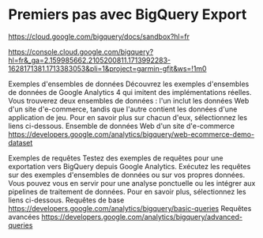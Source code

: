 
# Premiers pas avec BigQuery Export

https://cloud.google.com/bigquery/docs/sandbox?hl=fr

https://console.cloud.google.com/bigquery?hl=fr&_ga=2.159985662.2105200811.1713992283-1628171381.1713383053&pli=1&project=garmin-gfit&ws=!1m0


Exemples d'ensembles de données
Découvrez les exemples d'ensembles de données de Google Analytics 4 qui imitent des implémentations réelles. Vous trouverez deux ensembles de données : l'un inclut les données Web d'un site d'e-commerce, tandis que l'autre contient les données d'une application de jeu.
Pour en savoir plus sur chacun d'eux, sélectionnez les liens ci-dessous.
Ensemble de données Web d'un site d'e-commerce
https://developers.google.com/analytics/bigquery/web-ecommerce-demo-dataset


Exemples de requêtes
Testez des exemples de requêtes pour une exportation vers BigQuery depuis Google Analytics. Exécutez les requêtes sur des exemples d'ensembles de données ou sur vos propres données. Vous pouvez vous en servir pour une analyse ponctuelle ou les intégrer aux pipelines de traitement de données.
Pour en savoir plus, sélectionnez les liens ci-dessous.
Requêtes de base
https://developers.google.com/analytics/bigquery/basic-queries
Requêtes avancées
https://developers.google.com/analytics/bigquery/advanced-queries

